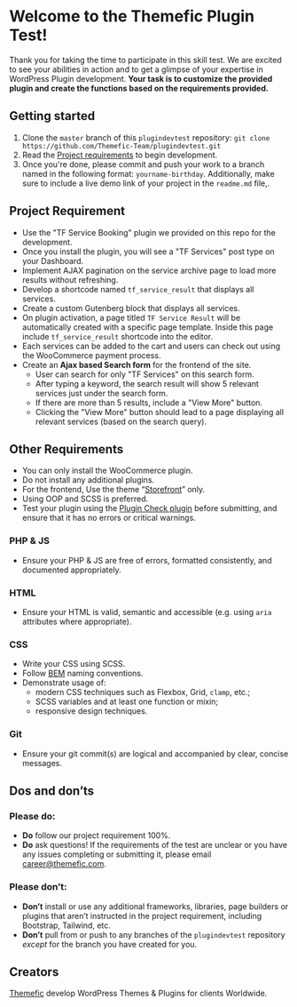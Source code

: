 # Welcome to the Themefic Plugin Test!
Thank you for taking the time to participate in this skill test. We are excited to see your abilities in action and to get a glimpse of your expertise in WordPress Plugin development. **Your task is to customize the provided plugin and create the functions based on the requirements provided.**

## Getting started
1. Clone the `master` branch of this `plugindevtest` repository: `git clone https://github.com/Themefic-Team/plugindevtest.git`
2. Read the [Project requirements](#project-requirement) to begin development.
3. Once you're done, please commit and push your work to a branch named in the following format: `yourname-birthday`. Additionally, make sure to include a live demo link of your project in the `readme.md` file,.
  
## Project Requirement
- Use the "TF Service Booking" plugin we provided on this repo for the development.
- Once you install the plugin, you will see a "TF Services" post type on your Dashboard.
 - Implement AJAX pagination on the service archive page to load more results without refreshing.
  - Develop a shortcode named `tf_service_result` that displays all services.
  - Create a custom Gutenberg block that displays all services.
  - On plugin activation, a page titled `TF Service Result` will be automatically created with a specific page template. Inside this page include `tf_service_result` shortcode into the editor.
  - Each services can be added to the cart and users can check out using the WooCommerce payment process.
- Create an <strong>Ajax based Search form</strong> for the frontend of the site.
    - User can search for only "TF Services" on this search form.
    - After typing a keyword, the search result will show 5 relevant services just under the search form.
    - If there are more than 5 results, include a "View More" button.
    - Clicking the "View More" button should lead to a page displaying all relevant services (based on the search query).
 
 

## Other Requirements
- You can only install the WooCommerce plugin.
- Do not install any additional plugins.
- For the frontend, Use the theme “[Storefront](https://wordpress.org/themes/storefront)” only.
- Using OOP and SCSS is preferred.
- Test your plugin using the [Plugin Check plugin](https://wordpress.org/plugins/plugin-check/) before submitting, and ensure that it has no errors or critical warnings.

### PHP & JS
- Ensure your PHP & JS are free of errors, formatted consistently, and documented appropriately.

### HTML
- Ensure your HTML is valid, semantic and accessible (e.g. using `aria` attributes where appropriate).

### CSS
- Write your CSS using SCSS.
- Follow [BEM](https://getbem.com/) naming conventions.
- Demonstrate usage of:
    - modern CSS techniques such as Flexbox, Grid, `clamp`, etc.;
    - SCSS variables and at least one function or mixin;
    - responsive design techniques.

### Git
- Ensure your git commit(s) are logical and accompanied by clear, concise messages.
  
## Dos and don’ts
### Please do:
- **Do** follow our project requirement 100%.
- **Do** ask questions! If the requirements of the test are unclear or you have any issues completing or submitting it, please email [career@themefic.com](mailto:career@themefic.com).
### Please don’t:
- **Don’t** install or use any additional frameworks, libraries, page builders or plugins that aren’t instructed in the project requirement, including Bootstrap, Tailwind, etc.
- **Don’t** pull from or push to any branches of the `plugindevtest` repository *except* for the branch you have created for you.

## Creators
[Themefic](https://themefic.com) develop WordPress Themes & Plugins for clients Worldwide.
